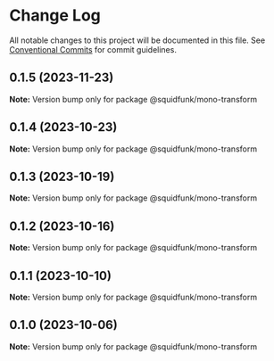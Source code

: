 # Change Log

All notable changes to this project will be documented in this file.
See [Conventional Commits](https://conventionalcommits.org) for commit guidelines.

## 0.1.5 (2023-11-23)

**Note:** Version bump only for package @squidfunk/mono-transform





## 0.1.4 (2023-10-23)

**Note:** Version bump only for package @squidfunk/mono-transform





## 0.1.3 (2023-10-19)

**Note:** Version bump only for package @squidfunk/mono-transform





## 0.1.2 (2023-10-16)

**Note:** Version bump only for package @squidfunk/mono-transform





## 0.1.1 (2023-10-10)

**Note:** Version bump only for package @squidfunk/mono-transform





## 0.1.0 (2023-10-06)

**Note:** Version bump only for package @squidfunk/mono-transform
